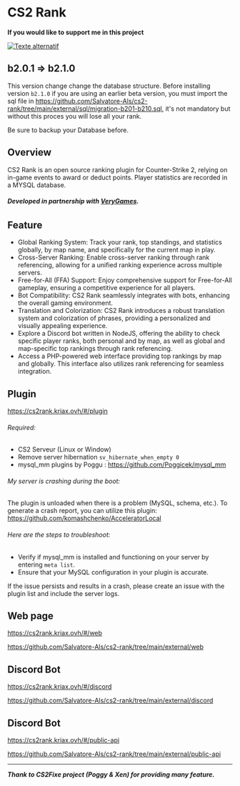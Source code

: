 # CS2 Rank

**If you would like to support me in this project**

[![Texte alternatif](https://github.com/Salvatore-Als/cs2-rank/assets/58212852/809a130a-1c3a-4b37-aaf5-f72c88fc75e0)](https://www.paypal.com/donate/?hosted_button_id=UA272TAJVBT2U)

## b2.0.1 => b2.1.0
This version change change the database structure.
Before installing version `b2.1.0` if you are using an earlier beta version, you must import the sql file in https://github.com/Salvatore-Als/cs2-rank/tree/main/external/sql/migration-b201-b210.sql, it's not mandatory but without this proces you will lose all your rank.

Be sure to backup your Database before.

## Overview
CS2 Rank is an open source ranking plugin for Counter-Strike 2, relying on in-game events to award or deduct points. Player statistics are recorded in a MYSQL database.

###### **Developed in partnership with [VeryGames](https://www.verygames.net).**

## Feature
- Global Ranking System: Track your rank, top standings, and statistics globally, by map name, and specifically for the current map in play.
- Cross-Server Ranking: Enable cross-server ranking through rank referencing, allowing for a unified ranking experience across multiple servers.
- Free-for-All (FFA) Support: Enjoy comprehensive support for Free-for-All gameplay, ensuring a competitive experience for all players.
- Bot Compatibility: CS2 Rank seamlessly integrates with bots, enhancing the overall gaming environment.
- Translation and Colorization: CS2 Rank introduces a robust translation system and colorization of phrases, providing a personalized and visually appealing experience.
- Explore a Discord bot written in NodeJS, offering the ability to check specific player ranks, both personal and by map, as well as global and map-specific top rankings through rank referencing.
- Access a PHP-powered web interface providing top rankings by map and globally. This interface also utilizes rank referencing for seamless integration.

## Plugin
https://cs2rank.kriax.ovh/#/plugin
###### Required:
- CS2 Serveur (Linux or Window)
- Remove server hibernation `sv_hibernate_when_empty 0`
- mysql_mm plugins by Poggu : https://github.com/Poggicek/mysql_mm

###### My server is crashing during the boot:
The plugin is unloaded when there is a problem (MySQL, schema, etc.). To generate a crash report, you can utilize this plugin: https://github.com/komashchenko/AcceleratorLocal

###### Here are the steps to troubleshoot:

- Verify if mysql_mm is installed and functioning on your server by entering `meta list`.
- Ensure that your MySQL configuration in your plugin is accurate.

If the issue persists and results in a crash, please create an issue with the plugin list and include the server logs.

## Web page
https://cs2rank.kriax.ovh/#/web

https://github.com/Salvatore-Als/cs2-rank/tree/main/external/web

## Discord Bot
https://cs2rank.kriax.ovh/#/discord

https://github.com/Salvatore-Als/cs2-rank/tree/main/external/discord

## Discord Bot
https://cs2rank.kriax.ovh/#/public-api

https://github.com/Salvatore-Als/cs2-rank/tree/main/external/public-api

---
***Thank to CS2Fixe project (Poggy & Xen) for providing many feature.***
